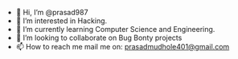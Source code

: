 - 👋 Hi, I’m @prasad987
- 👀 I’m interested in Hacking.
- 🌱 I’m currently learning Computer Science and Engineering.
- 💞️ I’m looking to collaborate on Bug Bonty projects
- 📫 How to reach me mail me on: prasadmudhole401@gmail.com

<!---
prasad987/prasad987 is a ✨ special ✨ repository because its `README.md` (this file) appears on your GitHub profile.
You can click the Preview link to take a look at your changes.
--->
